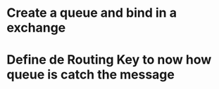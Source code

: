 # Create a queue and bind in a exchange

# Define de Routing Key to now how queue is catch the message
